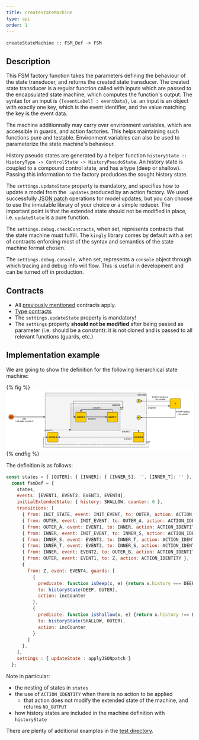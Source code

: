 ```yaml
---
title: createStateMachine
type: api
order: 1
---
```


`createStateMachine :: FSM_Def -> FSM`

## Description
This FSM factory function takes the parameters defining the behaviour of the state transducer, and returns the created state transducer. The created state transducer is a regular function called with inputs which are passed to the encapsulated state machine, which computes the function's output. The syntax for an input is `{[eventLabel] : eventData}`, i.e. an input is an object with exactly one key, which is the event identifier, and the value matching the key is the event data.

The machine additionnally may carry over environment variables, which are accessible in guards, and action factories. This helps maintaining such functions pure and testable. Environment variables can also be used to parameterize the state machine's behaviour.

History pseudo states are generated by a helper function `historyState :: HistoryType -> ControlState -> HistoryPseudoState`. An history state is coupled to a compound control state, and has a type (deep or shallow). Passing this information to the factory 
produdces the sought history state. 

The `settings.updateState` property is mandatory, and specifies how to update a model from the `.updates` produced by an action factory. We used successfully [JSON patch](http://jsonpatch.com/) operations for model updates, but you can choose to use the inmutable library of your choice or a simple reducer. The important point is that the extended state should not be modified in place, i.e. `updateState` is a pure function. 

The `settings.debug.checkContracts`, when set, represents contracts that the state machine must fulfill. The `kingly` library comes by default with a set of contracts enforcing most of the syntax and semantics of the state machine format chosen.

The `settings.debug.console`, when set, represents a `console` object through which tracing and debug info will flow. This is useful in development and can be turned off in production.

## Contracts
- All [previously mentioned](https://github.com/brucou/kingly#contracts) contracts apply.
- [Type contracts](https://github.com/brucou/kingly/blob/master/src/types.js)
- The `settings.updateState` property is mandatory!
- The `settings` property **should not be modified** after being passed as parameter (i.e. should be a constant): it is not cloned and is passed to all relevant functions (guards, etc.)

## Implementation example
We are going to show the definition for the following hierarchical state machine:

{% fig %}
![deep and shallow history](../../api-assets/history%20transitions,%20INIT%20event%20CASCADING%20transitions.png)
{% endfig %}

The definition is as follows:

```javascript
const states = { [OUTER]: { [INNER]: { [INNER_S]: '', [INNER_T]: '' }, [OUTER_A]: '', [OUTER_B]: '' }, [Z]: '' };
  const fsmDef = {
    states,
    events: [EVENT1, EVENT2, EVENT3, EVENT4],
    initialExtendedState: { history: SHALLOW, counter: 0 },
    transitions: [
      { from: INIT_STATE, event: INIT_EVENT, to: OUTER, action: ACTION_IDENTITY },
      { from: OUTER, event: INIT_EVENT, to: OUTER_A, action: ACTION_IDENTITY },
      { from: OUTER_A, event: EVENT1, to: INNER, action: ACTION_IDENTITY },
      { from: INNER, event: INIT_EVENT, to: INNER_S, action: ACTION_IDENTITY },
      { from: INNER_S, event: EVENT3, to: INNER_T, action: ACTION_IDENTITY },
      { from: INNER_T, event: EVENT3, to: INNER_S, action: ACTION_IDENTITY },
      { from: INNER, event: EVENT2, to: OUTER_B, action: ACTION_IDENTITY },
      { from: OUTER, event: EVENT1, to: Z, action: ACTION_IDENTITY },
      {
        from: Z, event: EVENT4, guards: [
          {
            predicate: function isDeep(x, e) {return x.history === DEEP},
            to: historyState(DEEP, OUTER),
            action: incCounter
          },
          {
            predicate: function isShallow(x, e) {return x.history !== DEEP},
            to: historyState(SHALLOW, OUTER),
            action: incCounter
          }
        ]
      },
    ],
    settings : { updateState : applyJSONpatch }
  };
```

Note in particular:
- the nesting of states in `states`
- the use of `ACTION_IDENTITY` when there is no action to be applied
  - that action does not modify the extended state of the machine, and returns `NO_OUTPUT`
- how history states are included in the machine definition with `historyState`

There are plenty of additional examples in the [test directory](https://github.com/brucou/kingly/blob/master/test/hierarchy.specs.js).
